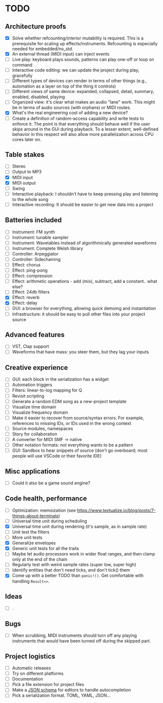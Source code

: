 # TODO

## Architecture proofs

- [x] Solve whether refcounting/interior mutability is required. This is a
  prerequisite for scaling up effects/instruments. Refcounting is especially
  needed for embedded/no_std.
- [x] An external thread (MIDI input) can inject events
- [ ] Live play: keyboard plays sounds, patterns can play one-off or loop on
  command
- [ ] Interactive code editing: we can update the project during play,
  gracefully
- [ ] Different types of devices can render in terms of other things (e.g.,
  automation as a layer on top of the thing it controls)
- [ ] Different views of same device: expanded, collapsed, detail, summary,
  enabled, disabled, playing
- [ ] Organized view: it's clear what makes an audio "lane" work. This might be
  in terms of audio sources (with orphans) or MIDI routes.
- [x] What's the real engineering cost of adding a new device?
- [ ] Create a definition of random-access capability and write tests to enforce
  it. The point is that everything should behave well if the user skips around
  in the GUI during playback. To a lesser extent, well-defined behavior in this
  respect will also allow more parallelization across CPU cores later on.

## Table stakes

- [ ] Stereo
- [ ] Output to MP3
- [X] MIDI input
- [X] MIDI output
- [ ] Swing
- [ ] Interactive playback: I shouldn't have to keep pressing play and listening
  to the whole song
- [ ] Interactive recording: It should be easier to get new data into a project

## Batteries included

- [ ] Instrument: FM synth
- [ ] Instrument: tunable sampler
- [ ] Instrument: Wavetables instead of algorithmically generated waveforms
- [ ] Instrument: Complete Welsh library
- [ ] Controller: Arpeggiator
- [ ] Controller: Sidechaining
- [ ] Effect: chorus
- [ ] Effect: ping-pong
- [ ] Effect: compression
- [ ] Effect: arithmetic operations - add (mix), subtract, add a constant.. what
  else?
- [ ] Effect: 24db filters
- [x] Effect: reverb
- [x] Effect: delay
- [ ] GUI: a browser for everything, allowing quick demoing and instantiation
- [ ] Infrastructure: it should be easy to pull other files into your project
  source

## Advanced features

- [ ] VST, Clap support
- [ ] Waveforms that have mass: you steer them, but they lag your inputs

## Creative experience

- [ ] GUI: each block in the serialization has a widget
- [ ] Automation triggers
- [ ] Filters: linear-to-log mapping for Q
- [ ] Revisit scripting
- [ ] Generate a random EDM song as a new-project template
- [ ] Visualize time domain
- [ ] Visualize frequency domain
- [ ] Make it easier to recover from source/syntax errors. For example,
  references to missing IDs, or IDs used in the wrong context
- [ ] Source modules, namespaces
- [ ] Story for collaboration
- [ ] A converter for MIDI SMF -> native
- [ ] Other notation formats: not everything wants to be a pattern
- [ ] GUI: Sandbox to hear snippets of source (don't go overboard; most people
  will use VSCode or their favorite IDE)

## Misc applications

- [ ] Could it also be a game sound engine?

## Code health, performance

- [ ] Optimization: memoization (see
  <https://www.textualize.io/blog/posts/7-things-about-terminals>)
- [ ] Universal time unit during scheduling
- [x] Universal time unit during rendering (it's sample, as in sample rate)
- [ ] Unit test the filters
- [ ] More unit tests
- [x] Generalize envelopes
- [x] Generic unit tests for all the traits
- [ ] Maybe let audio processors work in wider float ranges, and then clamp only
  at the end of the chain
- [ ] Regularly test with weird sample rates (super low, super high)
- [ ] Identify entities that don't need ticks, and don't tick() them
- [x] Come up with a better TODO than `panic!()`. Get comfortable with handling
  `Result<>`.

## Ideas

- [ ] .

## Bugs

- [ ] When scrubbing, MIDI instruments should turn off any playing instruments
  that would have been turned off during the skipped part.

## Project logistics

- [ ] Automatic releases
- [ ] Try on different platforms
- [ ] Documentation
- [ ] Pick a file extension for project files
- [ ] Make a [JSON
  schema](https://dev.to/brpaz/how-to-create-your-own-auto-completion-for-json-and-yaml-files-on-vs-code-with-the-help-of-json-schema-k1i)
  for editors to handle autocompletion
- [ ] Pick a serialization format. TOML, YAML, JSON...
